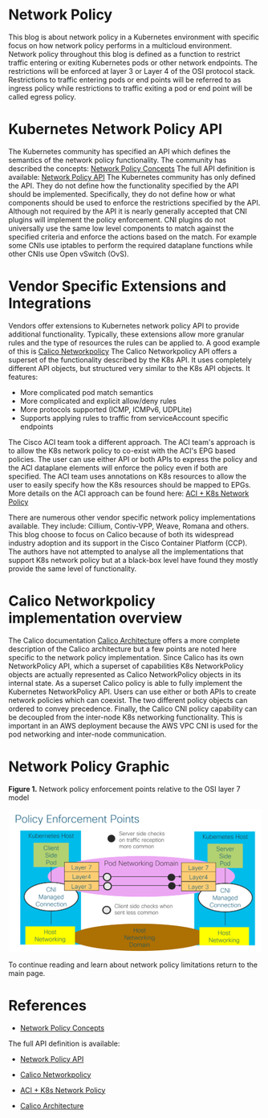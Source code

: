 
# Network Policy

This blog is about network policy in a Kubernetes environment with specific focus on
how network policy performs in a multicloud environment.  Network policy throughout
this blog is defined as a function to restrict traffic entering or exiting Kubernetes
pods or other network endpoints. The restrictions will be enforced at layer 3 or Layer 4 of
the OSI protocol stack.  Restrictions to traffic entering pods or end points will be referred
to as ingress policy while restrictions to traffic exiting a pod or end point will be called
egress policy.

# Kubernetes Network Policy API

The Kubernetes community has specified an API which defines the semantics of the network policy functionality.  The community has described the concepts:
[Network Policy Concepts](https://kubernetes.io/docs/concepts/services-networking/network-policies/)
The full API definition is available:
[Network Policy API](https://kubernetes.io/docs/reference/generated/kubernetes-api/v1.12/#networkpolicy-v1-networking-k8s-io)
The Kubernetes community has only defined the API.  They do not define how the functionality
specified by the API should be implemented. Specifically, they do not define how or what
components should be used to enforce the restrictions specified by the API.  Although
not required by the API it is nearly generally accepted that CNI plugins will implement
the policy enforcement. CNI plugins do not universally use the same low level components
to match against the specified criteria and enforce the actions based on the match.
For example some CNIs use iptables to perform the required dataplane functions while
other CNIs use Open vSwitch (OvS).

# Vendor Specific Extensions and Integrations

Vendors offer extensions to Kubernetes network policy API to provide additional functionality.
Typically, these extensions allow more granular rules and the type of resources the rules
can be applied to.  A good example of this is
[Calico Networkpolicy](https://docs.projectcalico.org/v3.6/reference/calicoctl/resources/networkpolicy)
The Calico Networkpolicy API offers a superset of the functionality described by the K8s API.  It uses completely different API objects, but structured very similar to the K8s API objects.  It features:

* More complicated pod match semantics
* More complicated and explicit allow/deny rules
* More protocols supported (ICMP, ICMPv6, UDPLite)
* Supports applying rules to traffic from serviceAccount specific endpoints

The Cisco ACI team took a different approach.  The ACI team's approach is to allow the K8s
network policy to co-exist with the ACI's EPG based policies. The user can use either API or
both APIs to express the policy and the ACI dataplane elements will enforce the policy even
if both are specified.   The ACI team uses annotations on K8s resources to allow the user to
easily specify how the K8s resources should be mapped to EPGs. More details on the
ACI approach can be found here:
[ACI + K8s Network Policy](https://www.cisco.com/c/en/us/td/docs/switches/datacenter/aci/apic/sw/kb/b_Kubernetes_Integration_with_ACI.html)

There are numerous other vendor specific network policy implementations available.  They include: 
Cillium, Contiv-VPP, Weave, Romana and others. This blog choose to focus on Calico because of
both its widespread industry adoption and its support in the Cisco Container Platform (CCP). 
The authors have not attempted to analyse all the implementations that support K8s network policy
but at a black-box level have found they mostly provide the same level of functionality.

# Calico Networkpolicy implementation overview

The Calico documentation
[Calico Architecture](https://docs.projectcalico.org/v3.6/reference/architecture/)
offers a more complete description of the Calico architecture but a few points are noted here
specific to the network policy implementation.   Since Calico has its own NetworkPolicy API,
which a superset of capabilities K8s NetworkPolicy objects are actually represented as
Calico NetworkPolicy objects in its internal state.  As a superset Calico policy is able
to fully implement the Kubernetes NetworkPolicy API.  Users can use either or both APIs to
create network policies which can coexist. The two different policy objects can ordered to
convey precedence. Finally, the Calico CNI policy capability can be decoupled from the
inter-node K8s networking functionality.  This is important in an AWS deployment because
the AWS VPC CNI is used for the pod networking and inter-node communication.

# Network Policy Graphic

**Figure 1.** Network policy enforcement points relative to the OSI layer 7 model 

![network_policy_dataplane_view.png](./network_policy.png)


To continue reading and learn about network policy limitations return to the main page.

# References 

* [Network Policy Concepts](https://kubernetes.io/docs/concepts/services-networking/network-policies/)

The full API definition is available:
* [Network Policy API](https://kubernetes.io/docs/reference/generated/kubernetes-api/v1.12/#networkpolicy-v1-networking-k8s-io)

* [Calico Networkpolicy](https://docs.projectcalico.org/v3.6/reference/calicoctl/resources/networkpolicy)

* [ACI + K8s Network Policy](https://www.cisco.com/c/en/us/td/docs/switches/datacenter/aci/apic/sw/kb/b_Kubernetes_Integration_with_ACI.html)

* [Calico Architecture](https://docs.projectcalico.org/v3.6/reference/architecture/)
